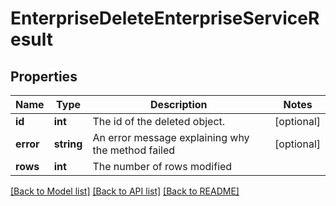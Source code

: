 # EnterpriseDeleteEnterpriseServiceResult

## Properties
Name | Type | Description | Notes
------------ | ------------- | ------------- | -------------
**id** | **int** | The id of the deleted object. | [optional] 
**error** | **string** | An error message explaining why the method failed | [optional] 
**rows** | **int** | The number of rows modified | 

[[Back to Model list]](../README.md#documentation-for-models) [[Back to API list]](../README.md#documentation-for-api-endpoints) [[Back to README]](../README.md)



